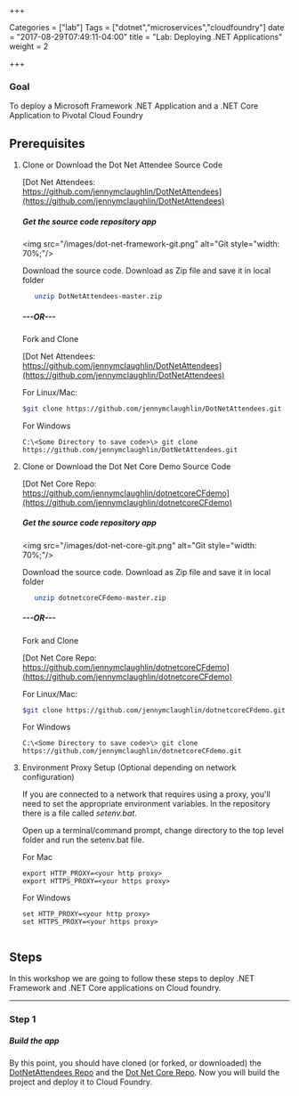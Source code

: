 +++

Categories = ["lab"]
Tags = ["dotnet","microservices","cloudfoundry"]
date = "2017-08-29T07:49:11-04:00"
title = "Lab: Deploying .NET Applications"
weight = 2

+++

### Goal

To deploy a Microsoft Framework .NET Application and a .NET Core Application to Pivotal Cloud Foundry

<!--more-->

Prerequisites
--

1. Clone or Download the Dot Net Attendee Source Code

	[Dot Net Attendees:  https://github.com/jennymclaughlin/DotNetAttendees](https://github.com/jennymclaughlin/DotNetAttendees)

	##### Get the source code repository app

	<img src="/images/dot-net-framework-git.png" alt="Git style="width: 70%;"/>

	Download the source code. Download as Zip file and save it in local folder

	```bash
	   unzip DotNetAttendees-master.zip
	```
	##### ---OR---

	Fork and Clone

	[Dot Net Attendees:  https://github.com/jennymclaughlin/DotNetAttendees](https://github.com/jennymclaughlin/DotNetAttendees)

	For Linux/Mac:
	```bash
	$git clone https://github.com/jennymclaughlin/DotNetAttendees.git
	```

	For Windows
	```
	C:\<Some Directory to save code>\> git clone https://github.com/jennymclaughlin/DotNetAttendees.git
	```
	
2. Clone or Download the Dot Net Core Demo Source Code

	[Dot Net Core Repo:  https://github.com/jennymclaughlin/dotnetcoreCFdemo](https://github.com/jennymclaughlin/dotnetcoreCFdemo)

	##### Get the source code repository app

	<img src="/images/dot-net-core-git.png" alt="Git style="width: 70%;"/>

	Download the source code. Download as Zip file and save it in local folder

	```bash
	   unzip dotnetcoreCFdemo-master.zip
	```
	##### ---OR---

	Fork and Clone

	[Dot Net Core Repo:  https://github.com/jennymclaughlin/dotnetcoreCFdemo](https://github.com/jennymclaughlin/dotnetcoreCFdemo)

	For Linux/Mac:
	```bash
	$git clone https://github.com/jennymclaughlin/dotnetcoreCFdemo.git
	```

	For Windows
	```
	C:\<Some Directory to save code>\> git clone https://github.com/jennymclaughlin/dotnetcoreCFdemo.git
	```


3. Environment Proxy Setup (Optional depending on network configuration)

	If you are connected to a network that requires using a proxy, you'll need to set the appropriate environment variables. In the repository there is a file called *setenv.bat*.

	Open up a terminal/command prompt, change directory to the top level folder and run the setenv.bat file.

	For Mac
	```
	export HTTP_PROXY=<your http proxy>
	export HTTPS_PROXY=<your https proxy>
	```

	For Windows
	```
	set HTTP_PROXY=<your http proxy>
	set HTTPS_PROXY=<your https proxy>

	
Steps
--

In this workshop we are going to follow these steps to deploy .NET Framework and .NET Core applications on Cloud foundry.

***
### Step 1
##### Build the app
By this point, you should have cloned (or forked, or downloaded) the [DotNetAttendees Repo](https://github.com/jennymclaughlin/DotNetAttendees) and the [Dot Net Core Repo](https://github.com/jennymclaughlin/dotnetcoreCFdemo).  Now you will build the project and deploy it to Cloud Foundry.

